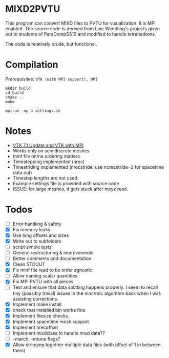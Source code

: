 # MIXD2PVTU

This program can convert MIXD files to PVTU for visualization. It is MPI enabled. The source code is derived from Loic Wendling's projects given out to students of ParaCompSS19 and modified to handle tetrahedrons. 

The code is relatively crude, but functional. 

# Compilation 

Prerequisites: `VTK (with MPI support), MPI`

```
mkdir build
cd build
cmake ..
make
```

`mpirun -np 4 settings.in`

# Notes
- [VTK 7.1 Update and VTK with MPI](https://github.com/libMesh/libmesh/issues/1179)
- Works only on semidiscrete meshes
- minf file nn/ne ordering matters 
- Timestepping implemented (nrec)
- Timestriding implemented (nrecstride. use ncrecstride=2 for spacetime data out) 
- Timestep lengths are not used 
- Example settings file is provided with source code
- ISSUE: for large meshes, it gets stuck after mxyz read.

# Todos
- [ ] Error handling & safety
- [X] Fix memory leaks
- [X] Use long offsets and sizes
- [X] Write out to subfolders
- [ ] script simple tests
- [ ] General restructuring & improvements
- [ ] Better comments and documentation 
- [X] Clean STDOUT
- [X] Fix minf file read to be order agnostic
- [ ] Allow naming scalar quantities
- [X] Fix MPI PVTU with all pieces
- [ ] Test and ensure that data splitting happens properly. I seem to recall tiny (possibly trivial) issues in the mnc/nnc algorithm back when I was assisting corrections.
- [X] Implement make install
- [X] check that installed bin works fine
- [X] Implement filesize checks. 
- [X] Implement spacetime mesh support
- [X] Implement nrecoffset 
- [ ] Implement mixdclass to handle mixd data??
- [ ] -march, -mtune flags?
- [X] Allow stringing together multiple data files (with offset of 1 in between them)
